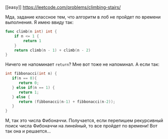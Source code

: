 [[easy]]
https://leetcode.com/problems/climbing-stairs/

Мда, задание классное тем, что алгоритм в лоб не пройдет по времени выполнения. Я имею ввиду так:
```go
func climb(n int) int {
	if n <= 1 {
		return 1
	}
	return climb(n - 1) + climb(n - 2)
}
```
Ничего не напоминает `return`? Мне вот тоже не напоминал. А если так:
```cpp
int fibbonacci(int n) {
   if(n == 0){
      return 0;
   } else if(n == 1) {
      return 1;
   } else {
      return (fibbonacci(n-1) + fibbonacci(n-2));
   }
}
```
М, так это числа Фибоначчи. Получается, если перепишем рекурсивный поиск числа Фибоначчи на линейный, то все пройдет по времени! Вот так она и решается...